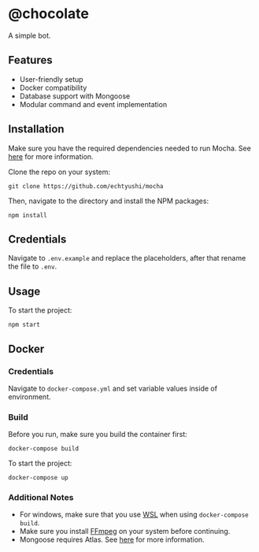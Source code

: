 # @chocolate 
A simple bot.

## Features

- User-friendly setup
- Docker compatibility
- Database support with Mongoose
- Modular command and event implementation

## Installation
Make sure you have the required dependencies needed to run Mocha. See [here](https://discordjs.guide/preparations/) for more information.

Clone the repo on your system:

    git clone https://github.com/echtyushi/mocha

Then, navigate to the directory and install the NPM packages:

    npm install


## Credentials

Navigate to `.env.example` and replace the placeholders, after that rename the file to `.env`.

## Usage
To start the project:

    npm start


## Docker

### Credentials
Navigate to `docker-compose.yml` and set variable values inside of environment.

### Build
Before you run, make sure you build the container first:

    docker-compose build

To start the project:

    docker-compose up


### Additional Notes

- For windows, make sure that you use [WSL](https://learn.microsoft.com/en-us/windows/wsl/install) when using `docker-compose build`. 
- Make sure you install [FFmpeg](https://ffmpeg.org/) on your system before continuing.
- Mongoose requires Atlas. See [here](https://www.mongodb.com/docs/manual/reference/connection-string/) for more information.
